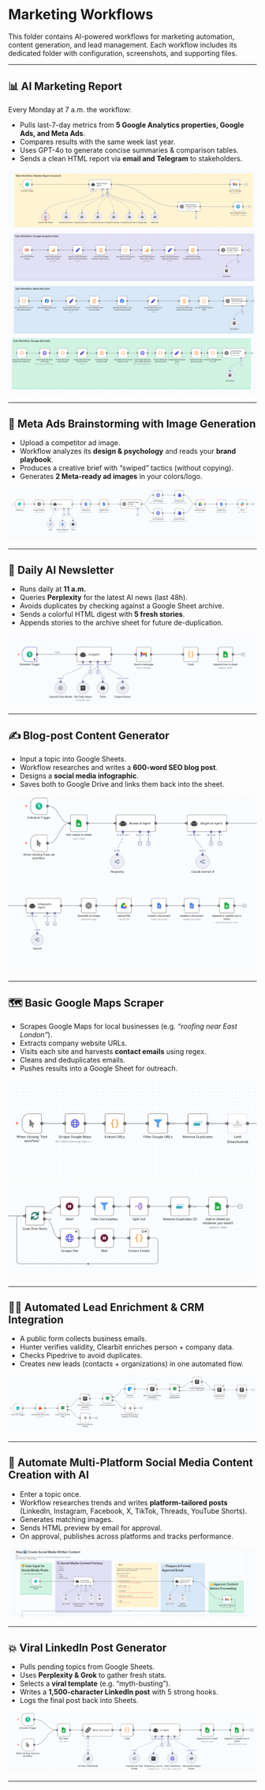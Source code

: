 # Marketing Workflows

This folder contains AI-powered workflows for marketing automation, content generation, and lead management. Each workflow includes its dedicated folder with configuration, screenshots, and supporting files.

---

## 📊 AI Marketing Report

Every Monday at 7 a.m. the workflow:

* Pulls last-7-day metrics from **5 Google Analytics properties, Google Ads, and Meta Ads**.
* Compares results with the same week last year.
* Uses GPT-4o to generate concise summaries & comparison tables.
* Sends a clean HTML report via **email and Telegram** to stakeholders.

![AI Marketing Report - 1](./Screenshots/AI%20Marketing%20Report-1.png)  
![AI Marketing Report - 2](./Screenshots/AI%20Marketing%20Report-2.png)  
![AI Marketing Report - 3](./Screenshots/AI%20Marketing%20Report-3.png)  
![AI Marketing Report - 4](./Screenshots/AI%20Marketing%20Report-4.png)  


---

## 🎨 Meta Ads Brainstorming with Image Generation

* Upload a competitor ad image.
* Workflow analyzes its **design & psychology** and reads your **brand playbook**.
* Produces a creative brief with “swiped” tactics (without copying).
* Generates **2 Meta-ready ad images** in your colors/logo.

![Meta Ads Brainstorming](./Screenshots/Ads%20Competitor%20Analysis%20and%20Image%20Generation.png)  


---

## 📰 Daily AI Newsletter

* Runs daily at **11 a.m.**
* Queries **Perplexity** for the latest AI news (last 48h).
* Avoids duplicates by checking against a Google Sheet archive.
* Sends a colorful HTML digest with **5 fresh stories**.
* Appends stories to the archive sheet for future de-duplication.

![Daily AI Newsletter](./Screenshots/Daily%20AI%20Newsletter%20copy.png)  


---

## ✍️ Blog-post Content Generator

* Input a topic into Google Sheets.
* Workflow researches and writes a **600-word SEO blog post**.
* Designs a **social media infographic**.
* Saves both to Google Drive and links them back into the sheet.

![Blogpost Content Generator1](./Screenshots/Blogpost%20-%201.png)
![Blogpost Content Generator2](./Screenshots/Blogpost%20-%202.png)


---

## 🗺️ Basic Google Maps Scraper

* Scrapes Google Maps for local businesses (e.g. *“roofing near East London”*).
* Extracts company website URLs.
* Visits each site and harvests **contact emails** using regex.
* Cleans and deduplicates emails.
* Pushes results into a Google Sheet for outreach.

![Basic Google Maps Scrapper1](./Screenshots/GoogleMaps-1.png)
![Basic Google Maps Scrapper2](./Screenshots/GoogleMaps-2.png)


---

## 🧑‍💼 Automated Lead Enrichment & CRM Integration

* A public form collects business emails.
* Hunter verifies validity, Clearbit enriches person + company data.
* Checks Pipedrive to avoid duplicates.
* Creates new leads (contacts + organizations) in one automated flow.

![Lead Enrichment](./Screenshots/Automated%20Lead%20Enrichment.png)  


---

## 📱 Automate Multi-Platform Social Media Content Creation with AI

* Enter a topic once.
* Workflow researches trends and writes **platform-tailored posts** (LinkedIn, Instagram, Facebook, X, TikTok, Threads, YouTube Shorts).
* Generates matching images.
* Sends HTML preview by email for approval.
* On approval, publishes across platforms and tracks performance.

![Multi-Platform Social Media Automation](./Screenshots/Automate%20Multi-Platform%20Social%20Media%20Content%20Creation%20with%20AI..png)  


---

## 💥 Viral LinkedIn Post Generator

* Pulls pending topics from Google Sheets.
* Uses **Perplexity & Grok** to gather fresh stats.
* Selects a **viral template** (e.g. “myth-busting”).
* Writes a **1,500-character LinkedIn post** with 5 strong hooks.
* Logs the final post back into Sheets.

![Viral LinkedIn Post Generator](./Screenshots/Viral%20Linkedin%20Post%20Generator.png)  


---
